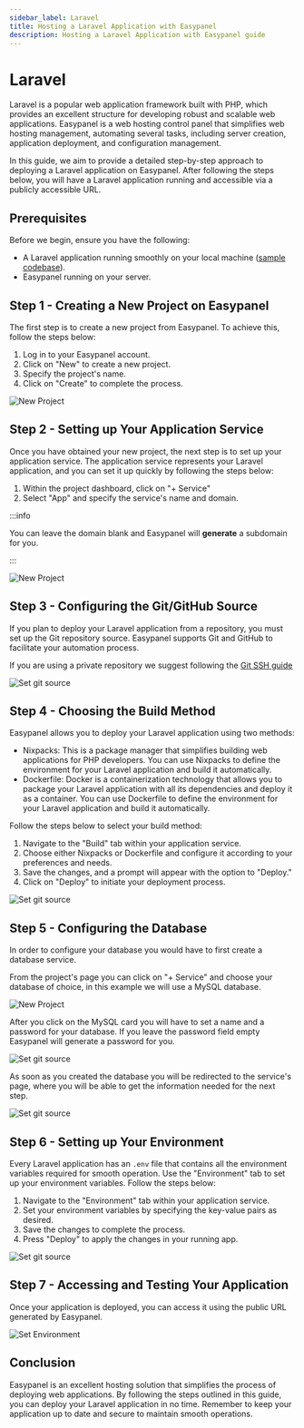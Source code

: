 ```yaml
---
sidebar_label: Laravel
title: Hosting a Laravel Application with Easypanel
description: Hosting a Laravel Application with Easypanel guide
---
```


# Laravel

Laravel is a popular web application framework built with PHP, which provides an excellent structure for developing robust and scalable web applications. Easypanel is a web hosting control panel that simplifies web hosting management, automating several tasks, including server creation, application deployment, and configuration management.

In this guide, we aim to provide a detailed step-by-step approach to deploying a Laravel application on Easypanel. After following the steps below, you will have a Laravel application running and accessible via a publicly accessible URL.

## Prerequisites

Before we begin, ensure you have the following:

- A Laravel application running smoothly on your local machine ([sample codebase](https://github.com/easypanel-io/laravel-sample)).
- Easypanel running on your server.

## Step 1 - Creating a New Project on Easypanel

The first step is to create a new project from Easypanel. To achieve this, follow the steps below:

1. Log in to your Easypanel account.
2. Click on "New" to create a new project.
3. Specify the project's name.
4. Click on "Create" to complete the process.

![New Project](./new-project.png)

## Step 2 - Setting up Your Application Service

Once you have obtained your new project, the next step is to set up your application service. The application service represents your Laravel application, and you can set it up quickly by following the steps below:

1. Within the project dashboard, click on "+ Service"
2. Select "App" and specify the service's name and domain.

:::info

You can leave the domain blank and Easypanel will **generate** a subdomain for you.

:::

![New Project](./new-app.png)

## Step 3 - Configuring the Git/GitHub Source

If you plan to deploy your Laravel application from a repository, you must set up the Git repository source. Easypanel supports Git and GitHub to facilitate your automation process.

If you are using a private repository we suggest following the [Git SSH guide](/docs/code-sources/git-ssh)

![Set git source](./source-panel.png)

## Step 4 - Choosing the Build Method

Easypanel allows you to deploy your Laravel application using two methods:

- Nixpacks: This is a package manager that simplifies building web applications for PHP developers. You can use Nixpacks to define the environment for your Laravel application and build it automatically.
- Dockerfile: Docker is a containerization technology that allows you to package your Laravel application with all its dependencies and deploy it as a container. You can use Dockerfile to define the environment for your Laravel application and build it automatically.

Follow the steps below to select your build method:

1. Navigate to the "Build" tab within your application service.
2. Choose either Nixpacks or Dockerfile and configure it according to your preferences and needs.
3. Save the changes, and a prompt will appear with the option to "Deploy."
4. Click on "Deploy" to initiate your deployment process.

![Set git source](./build.png)

## Step 5 - Configuring the Database

In order to configure your database you would have to first create a database service.

From the project's page you can click on "+ Service" and choose your database of choice, in this example we will use a MySQL database.

![New Project](./new-app.png)

After you click on the MySQL card you will have to set a name and a password for your database. If you leave the password field empty Easypanel will generate a password for you.

![Set git source](./create-mysql.png)

As soon as you created the database you will be redirected to the service's page, where you will be able to get the information needed for the next step.

![Set git source](./db-credentials.png)

## Step 6 - Setting up Your Environment

Every Laravel application has an `.env` file that contains all the environment variables required for smooth operation. Use the "Environment" tab to set up your environment variables. Follow the steps below:

1. Navigate to the "Environment" tab within your application service.
2. Set your environment variables by specifying the key-value pairs as desired.
3. Save the changes to complete the process.
4. Press "Deploy" to apply the changes in your running app.

![Set git source](./db.png)

## Step 7 - Accessing and Testing Your Application

Once your application is deployed, you can access it using the public URL generated by Easypanel.

![Set Environment](./open.png)

## Conclusion

Easypanel is an excellent hosting solution that simplifies the process of deploying web applications. By following the steps outlined in this guide, you can deploy your Laravel application in no time. Remember to keep your application up to date and secure to maintain smooth operations.
